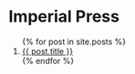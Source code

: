 # Imperial Press

<ol reversed>
  {% for post in site.posts %}
    <li>
      <a href="{{ post.url }}">{{ post.title }}</a>
    </li>
  {% endfor %}
</ol>
